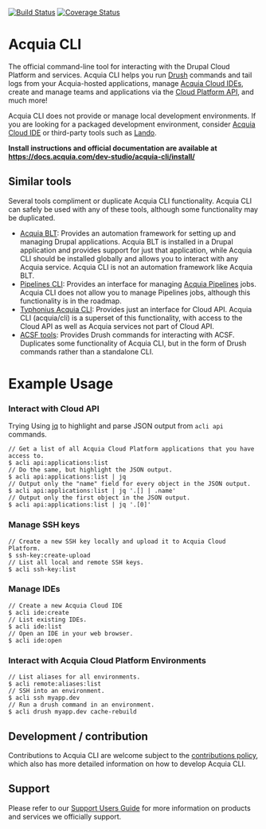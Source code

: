 [![Build Status](https://travis-ci.com/acquia/cli.svg?token=eFBAT6vQ9cqDh1Sed5Mw&branch=master)](https://travis-ci.com/acquia/cli) [![Coverage Status](https://coveralls.io/repos/github/acquia/cli/badge.svg?t=0iJBxN&service=github)](https://coveralls.io/github/acquia/cli)
# Acquia CLI

The official command-line tool for interacting with the Drupal Cloud Platform and services. Acquia CLI helps you run [Drush](http://www.drush.org/) commands and tail logs from your Acquia-hosted applications, manage [Acquia Cloud IDEs](https://docs.acquia.com/dev-studio/ide/), create and manage teams and applications via the [Cloud Platform API](https://cloudapi-docs.acquia.com/), and much more!

Acquia CLI does not provide or manage local development environments. If you are looking for a packaged development environment, consider [Acquia Cloud IDE](https://docs.acquia.com/dev-studio/ide/) or third-party tools such as [Lando](https://lando.dev/). 

**Install instructions and official documentation are available at https://docs.acquia.com/dev-studio/acquia-cli/install/**

## Similar tools
Several tools compliment or duplicate Acquia CLI functionality. Acquia CLI can safely be used with any of these tools, although some functionality may be duplicated.
- [Acquia BLT](https://github.com/acquia/blt): Provides an automation framework for setting up and managing Drupal applications. Acquia BLT is installed in a Drupal application and provides support for just that application, while Acquia CLI should be installed globally and allows you to interact with any Acquia service. Acquia CLI is not an automation framework like Acquia BLT.
- [Pipelines CLI](https://docs.acquia.com/acquia-cloud/develop/pipelines/cli/): Provides an interface for managing [Acquia Pipelines](https://docs.acquia.com/acquia-cloud/develop/pipelines) jobs. Acquia CLI does not allow you to manage Pipelines jobs, although this functionality is in the roadmap.
- [Typhonius Acquia CLI](https://github.com/typhonius/acquia_cli): Provides just an interface for Cloud API. Acquia CLI (acquia/cli) is a superset of this functionality, with access to the Cloud API as well as Acquia services not part of Cloud API.
- [ACSF tools](https://github.com/acquia/acsf-tools): Provides Drush commands for interacting with ACSF. Duplicates some functionality of Acquia CLI, but in the form of Drush commands rather than a standalone CLI.

# Example Usage


### Interact with Cloud API

Trying Using [jq](https://stedolan.github.io/jq/) to highlight and parse JSON output from `acli api` commands.
```
// Get a list of all Acquia Cloud Platform applications that you have access to.
$ acli api:applications:list
// Do the same, but highlight the JSON output.
$ acli api:applications:list | jq
// Output only the "name" field for every object in the JSON output.
$ acli api:applications:list | jq '.[] | .name'
// Output only the first object in the JSON output.
$ acli api:applications:list | jq '.[0]'
```

### Manage SSH keys

```
// Create a new SSH key locally and upload it to Acquia Cloud Platform.
$ ssh-key:create-upload
// List all local and remote SSH keys.
$ acli ssh-key:list
```

### Manage IDEs

```
// Create a new Acquia Cloud IDE
$ acli ide:create
// List existing IDEs.
$ acli ide:list
// Open an IDE in your web browser.
$ acli ide:open
```

### Interact with Acquia Cloud Platform Environments

```
// List aliases for all environments.
$ acli remote:aliases:list
// SSH into an environment.
$ acli ssh myapp.dev
// Run a drush command in an environment.
$ acli drush myapp.dev cache-rebuild
```

## Development / contribution

Contributions to Acquia CLI are welcome subject to the [contributions policy](CONTRIBUTING.md), which also has more detailed information on how to develop Acquia CLI.

## Support

Please refer to our [Support Users Guide](https://docs.acquia.com/support/guide/) for more information on products and services we officially support.
